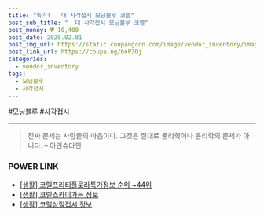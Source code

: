 ```yaml
--- 
title: "특가!   대 사각접시 모닝블루 코렐" 
post_sub_title: "  대 사각접시 모닝블루 코렐" 
post_money: ₩ 10,400 
post_date: 2020.02.01 
post_img_url: https://static.coupangcdn.com/image/vendor_inventory/images/2018/01/12/17/1/39dd0bb7-0cc6-4ef9-8176-5e6168dfcef4.jpg 
post_link_url: https://coupa.ng/bnP3Oj 
categories: 
  - vendor_inventory 
tags: 
  - 모닝블루 
  - 사각접시 
--- 
```

  #모닝블루 #사각접시 
<hr> 

> 진짜 문제는 사람들의 마음이다. 그것은 절대로 물리학이나 윤리학의 문제가 아니다. – 아인슈타인 


### POWER LINK

* <a href="https://blog.naver.com/fasyy4321/221773674077" target="_blank"> [생활] 코렐프리티플로라특가정보 순위 ~44위</a>
* <a href="https://blog.naver.com/sakai111/221762546230" target="_blank"> [생활] 코렐스카이가든 정보 </a>
* <a href="https://blog.naver.com/fasyy4321/221761543105" target="_blank"> [생활] 코렐삼절접시 정보 </a>
